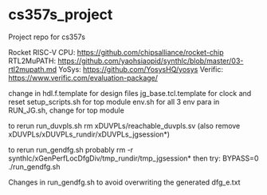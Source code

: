 # cs357s_project
Project repo for cs357s

Rocket RISC-V CPU: https://github.com/chipsalliance/rocket-chip
RTL2MuPATH: https://github.com/yaohsiaopid/synthlc/blob/master/03-rtl2mupath.md
YoSys: https://github.com/YosysHQ/yosys
Verific: https://www.verific.com/evaluation-package/

change in 
hdl.f.template for design files
jg_base.tcl.template for clock and reset
setup_scripts.sh for top module
env.sh for all 3 env para
in RUN_JG.sh, change for top module

to rerun run_duvpls.sh
rm xDUVPLs/reachable_duvpls.sv 
(also remove xDUVPLs/xDUVPLs_rundir/xDUVPLs_jgsession*)

to rerun run_gendfg.sh
probably rm -r synthlc/xGenPerfLocDfgDiv/tmp_rundir/tmp_jgsession*
then try: BYPASS=0 ./run_gendfg.sh

Changes in run_gendfg.sh to avoid overwriting the generated dfg_e.txt
